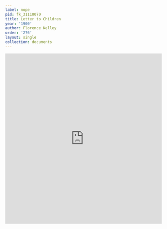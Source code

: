 ```yaml
---
label: nope
pid: fk_31110070
title: Letter to Children
year: '1900'
author: Florence Kelley
order: '276'
layout: single
collection: documents
---
```

<iframe src="https://northwestern.app.box.com/embed/s/7rl3coj5l8i4y8bx6py0474egaqhd1bo?sortColumn=date&view=list" width="100%" height="550" frameborder="0" allowfullscreen webkitallowfullscreen msallowfullscreen></iframe>
